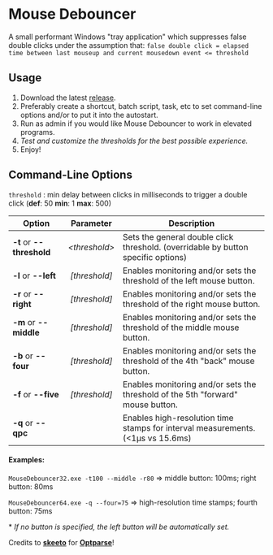 # Mouse Debouncer
A small performant Windows "tray application" which suppresses false double clicks under the assumption that:
`false double click = elapsed time between last mouseup and current mousedown event <= threshold`

## Usage
1. Download the latest [release](https://github.com/1aTa/Mouse-Debouncer/releases).
2. Preferably create a shortcut, batch script, task, etc to set command-line options and/or to put it into the autostart.
3. Run as admin if you would like Mouse Debouncer to work in elevated programs.
4. *Test and customize the thresholds for the best possible experience.*
5. Enjoy!

## Command-Line Options

`threshold` : min delay between clicks in milliseconds to trigger a double click (**def**: 50  **min**: 1  **max**: 500)

| Option | Parameter | Description |
| --- | :---: | --- |
| **-t** or **--threshold** | *\<threshold\>* | Sets the general double click threshold. (overridable by button specific options) |
| **-l** or **--left** | *[threshold]* | Enables monitoring and/or sets the threshold of the left mouse button. |
| **-r** or **--right**| *[threshold]* | Enables monitoring and/or sets the threshold of the right mouse button. |
| **-m** or **--middle** | *[threshold]* | Enables monitoring and/or sets the threshold of the middle mouse button. |
| **-b** or **--four** | *[threshold]* | Enables monitoring and/or sets the threshold of the 4th "back" mouse button. |
| **-f** or **--five** | *[threshold]* | Enables monitoring and/or sets the threshold of the 5th "forward" mouse button. |
| **-q** or **--qpc** | | Enables high-resolution time stamps for interval measurements. (<1µs vs 15.6ms) |

#### Examples:

`MouseDebouncer32.exe -t100 --middle -r80` =\> middle button: 100ms; right button: 80ms

`MouseDebouncer64.exe -q --four=75` =\> high-resolution time stamps; fourth button: 75ms

\* *If no button is specified, the left button will be automatically set.*

Credits to **[skeeto](https://github.com/skeeto)** for **[Optparse](https://github.com/skeeto/Optparse)**!
